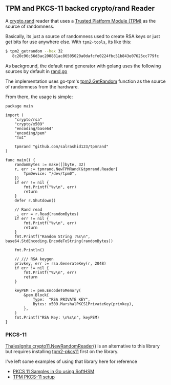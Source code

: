## TPM and PKCS-11 backed crypto/rand Reader   

A [crypto.rand](https://pkg.go.dev/crypto/rand) reader that uses a [Trusted Platform Module (TPM)](https://en.wikipedia.org/wiki/Trusted_Platform_Module) as the source of randomness.

Basically, its just a source of randomness used to create RSA keys or just get bits for use anywhere else.  With `tpm2-tools`, its like this:

```bash
$ tpm2_getrandom --hex 32 
   8c20c96c56d3ac200881ac86505020a0dafcfe0224fbc51b843e07625cc779fc
```

As background, the default rand generator with golang uses the following sources by default in [rand.go](https://go.dev/src/crypto/rand/rand.go)


The implementation uses go-tpm's [tpm2.GetRandom](https://pkg.go.dev/github.com/google/go-tpm/tpm2#GetRandom) function as the source of randomness from the hardware.


From there, the usage is simple:

```golang
package main

import (
	"crypto/rsa"
	"crypto/x509"
	"encoding/base64"
	"encoding/pem"
	"fmt"

	tpmrand "github.com/salrashid123/tpmrand"
)

func main() {
	randomBytes := make([]byte, 32)
	r, err := tpmrand.NewTPMRand(&tpmrand.Reader{
		TpmDevice: "/dev/tpm0",
	})
	if err != nil {
		fmt.Printf("%v\n", err)
		return
	}
	defer r.Shutdown()

	// Rand read
	_, err = r.Read(randomBytes)
	if err != nil {
		fmt.Printf("%v\n", err)
		return
	}
	fmt.Printf("Random String :%s\n", base64.StdEncoding.EncodeToString(randomBytes))

	fmt.Println()

	// /// RSA keygen
	privkey, err := rsa.GenerateKey(r, 2048)
	if err != nil {
		fmt.Printf("%v\n", err)
		return
	}

	keyPEM := pem.EncodeToMemory(
		&pem.Block{
			Type:  "RSA PRIVATE KEY",
			Bytes: x509.MarshalPKCS1PrivateKey(privkey),
		},
	)
	fmt.Printf("RSA Key: \n%s\n", keyPEM)
}

```

### PKCS-11

[ThalesIgnite crypto11.NewRandomReader()](https://pkg.go.dev/github.com/ThalesIgnite/crypto11#Context.NewRandomReader) is an alternative to this library but requires installing [tpm2-pkcs11](https://github.com/tpm2-software/tpm2-pkcs11) first on the library.

I've left some examples of using that library here for reference

- [PKCS 11 Samples in Go using SoftHSM](https://github.com/salrashid123/go_pkcs11)
- [TPM PKCS-11 setup](https://github.com/salrashid123/golang-jwt-pkcs11#tpm)
